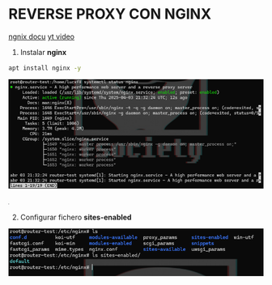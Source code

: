 # REVERSE PROXY CON NGINX

[ngnix docu](https://docs.nginx.com/nginx/admin-guide/web-server/reverse-proxy/)
[yt video](https://www.youtube.com/watch?v=DyXl4c2XN-o)


1. Instalar **nginx**

```bash
apt install nginx -y
```

![alt text](image.png)

![alt text](image-1.png)

2. Configurar fichero **sites-enabled**

![alt text](image-2.png)
